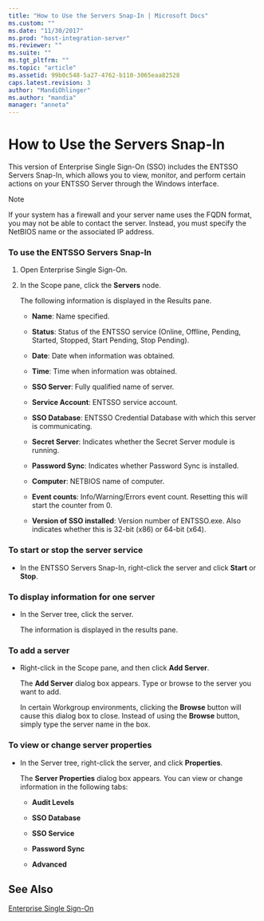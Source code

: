 ```yaml
---
title: "How to Use the Servers Snap-In | Microsoft Docs"
ms.custom: ""
ms.date: "11/30/2017"
ms.prod: "host-integration-server"
ms.reviewer: ""
ms.suite: ""
ms.tgt_pltfrm: ""
ms.topic: "article"
ms.assetid: 99b0c548-5a27-4762-b110-3065eaa82528
caps.latest.revision: 3
author: "MandiOhlinger"
ms.author: "mandia"
manager: "anneta"
---
```

# How to Use the Servers Snap-In
This version of Enterprise Single Sign-On (SSO) includes the ENTSSO Servers Snap-In, which allows you to view, monitor, and perform certain actions on your ENTSSO Server through the Windows interface.  
  
> [!NOTE]
>  If your system has a firewall and your server name uses the FQDN format, you may not be able to contact the server. Instead, you must specify the NetBIOS name or the associated IP address.  
  
### To use the ENTSSO Servers Snap-In  
  
1.  Open Enterprise Single Sign-On.  
  
2.  In the Scope pane, click the **Servers** node.  
  
     The following information is displayed in the Results pane.  
  
    -   **Name**: Name specified.  
  
    -   **Status**: Status of the ENTSSO service (Online, Offline, Pending, Started, Stopped, Start Pending, Stop Pending).  
  
    -   **Date**: Date when information was obtained.  
  
    -   **Time**: Time when information was obtained.  
  
    -   **SSO Server**: Fully qualified name of server.  
  
    -   **Service Account**: ENTSSO service account.  
  
    -   **SSO Database**: ENTSSO Credential Database with which this server is communicating.  
  
    -   **Secret Server**: Indicates whether the Secret Server module is running.  
  
    -   **Password Sync**: Indicates whether Password Sync is installed.  
  
    -   **Computer**: NETBIOS name of computer.  
  
    -   **Event counts**: Info/Warning/Errors event count. Resetting this will start the counter from 0.  
  
    -   **Version of SSO installed**: Version number of ENTSSO.exe. Also indicates whether this is 32-bit (x86) or 64-bit (x64).  
  
### To start or stop the server service  
  
-   In the ENTSSO Servers Snap-In, right-click the server and click **Start** or **Stop**.  
  
### To display information for one server  
  
-   In the Server tree, click the server.  
  
     The information is displayed in the results pane.  
  
### To add a server  
  
-   Right-click in the Scope pane, and then click **Add Server**.  
  
     The **Add Server** dialog box appears. Type or browse to the server you want to add.  
  
     In certain Workgroup environments, clicking the **Browse** button will cause this dialog box to close. Instead of using the **Browse** button, simply type the server name in the box.  
  
### To view or change server properties  
  
-   In the Server tree, right-click the server, and click **Properties**.  
  
     The **Server Properties** dialog box appears. You can view or change information in the following tabs:  
  
    -   **Audit Levels**  
  
    -   **SSO Database**  
  
    -   **SSO Service**  
  
    -   **Password Sync**  
  
    -   **Advanced**  
  
## See Also  
 [Enterprise Single Sign-On](../esso/enterprise-single-sign-on1.md)